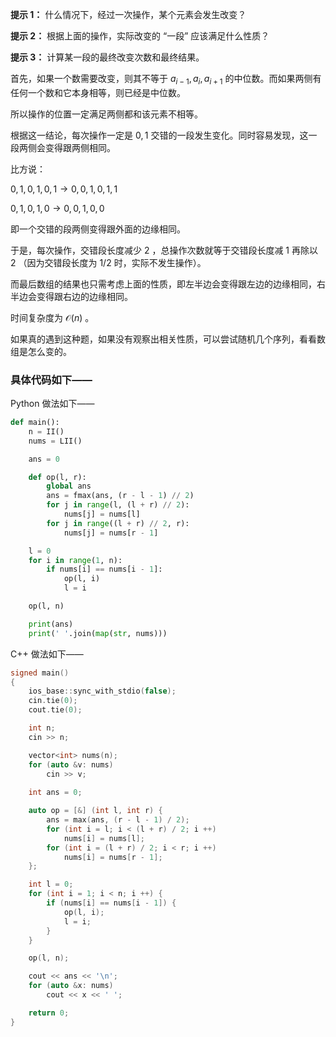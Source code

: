 **提示 1：** 什么情况下，经过一次操作，某个元素会发生改变？

**提示 2：** 根据上面的操作，实际改变的 “一段” 应该满足什么性质？

**提示 3：** 计算某一段的最终改变次数和最终结果。

首先，如果一个数需要改变，则其不等于 $a_{i-1}, a_i, a_{i+1}$ 的中位数。而如果两侧有任何一个数和它本身相等，则已经是中位数。

所以操作的位置一定满足两侧都和该元素不相等。

根据这一结论，每次操作一定是 $0,1$ 交错的一段发生变化。同时容易发现，这一段两侧会变得跟两侧相同。

比方说：

$0,1,0,1,0,1\to 0,0,1,0,1,1$

$0,1,0,1,0\to 0,0,1,0,0$

即一个交错的段两侧变得跟外面的边缘相同。

于是，每次操作，交错段长度减少 $2$ ，总操作次数就等于交错段长度减 $1$ 再除以 $2$ （因为交错段长度为 $1/2$ 时，实际不发生操作）。

而最后数组的结果也只需考虑上面的性质，即左半边会变得跟左边的边缘相同，右半边会变得跟右边的边缘相同。

时间复杂度为 $\mathcal{O}(n)$ 。

如果真的遇到这种题，如果没有观察出相关性质，可以尝试随机几个序列，看看数组是怎么变的。

### 具体代码如下——

Python 做法如下——

```Python []
def main():
    n = II()
    nums = LII()

    ans = 0

    def op(l, r):
        global ans
        ans = fmax(ans, (r - l - 1) // 2)
        for j in range(l, (l + r) // 2):
            nums[j] = nums[l]
        for j in range((l + r) // 2, r):
            nums[j] = nums[r - 1]

    l = 0
    for i in range(1, n):
        if nums[i] == nums[i - 1]:
            op(l, i)
            l = i

    op(l, n)

    print(ans)
    print(' '.join(map(str, nums)))
```

C++ 做法如下——

```cpp []
signed main()
{
    ios_base::sync_with_stdio(false);
    cin.tie(0);
    cout.tie(0);

    int n;
    cin >> n;

    vector<int> nums(n);
    for (auto &v: nums)
        cin >> v;
    
    int ans = 0;

    auto op = [&] (int l, int r) {
        ans = max(ans, (r - l - 1) / 2);
        for (int i = l; i < (l + r) / 2; i ++)
            nums[i] = nums[l];
        for (int i = (l + r) / 2; i < r; i ++)
            nums[i] = nums[r - 1];
    };

    int l = 0;
    for (int i = 1; i < n; i ++) {
        if (nums[i] == nums[i - 1]) {
            op(l, i);
            l = i;
        }
    }

    op(l, n);

    cout << ans << '\n';
    for (auto &x: nums)
        cout << x << ' ';

    return 0;
}
``` 